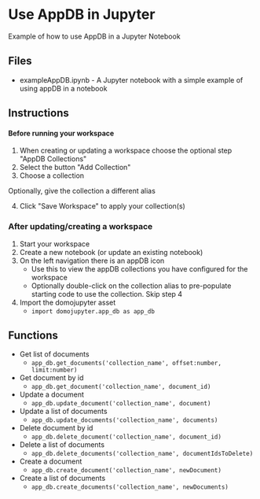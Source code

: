 # Use AppDB in Jupyter

Example of how to use AppDB in a Jupyter Notebook

## Files
- exampleAppDB.ipynb - A Jupyter notebook with a simple example of using appDB in a notebook

## Instructions

#### Before running your workspace

1. When creating or updating a workspace choose the optional step "AppDB Collections"
2. Select the button "Add Collection"
3. Choose a collection

Optionally, give the collection a different alias

4. Click "Save Workspace" to apply your collection(s)

### After updating/creating a workspace

1. Start your workspace
2. Create a new notebook (or update an existing notebook)
3. On the left navigation there is an appDB icon
    - Use this to view the appDB collections you have configured for the workspace
    - Optionally double-click on the collection alias to pre-populate starting code to use the collection. Skip step 4 
4. Import the domojupyter asset
    - `import domojupyter.app_db as app_db`

## Functions
* Get list of documents
    * `app_db.get_documents('collection_name', offset:number, limit:number)`
* Get document by id
    * `app_db.get_document('collection_name', document_id)`
* Update a document
    * `app_db.update_document('collection_name', document)`
* Update a list of documents
    * `app_db.update_documents('collection_name', documents)`
* Delete document by id
    * `app_db.delete_document('collection_name', document_id)`
* Delete a list of documents
    * `app_db.delete_documents('collection_name', documentIdsToDelete)`
* Create a document
    * `app_db.create_document('collection_name', newDocument)`
* Create a list of documents
    * `app_db.create_documents('collection_name', newDocuments)`